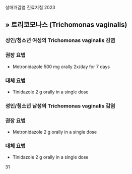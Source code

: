 성매개감염 진료지침 2023

## » 트리코모나스 (Trichomonas vaginalis)

### 성인/청소년 여성의 Trichomonas vaginalis 감염

### 권장 요법
- Metronidazole 500 mg orally 2x/day for 7 days

### 대체 요법
- Tinidazole 2 g orally in a single dose

### 성인/청소년 남성의 Trichomonas vaginalis 감염

### 권장 요법
- Metronidazole 2 g orally in a single dose

### 대체 요법
- Tinidazole 2 g orally in a single dose

<PAGE>31